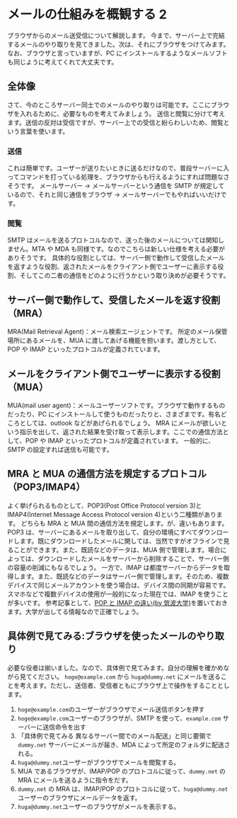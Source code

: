 # メールの仕組みを概観する 2

ブラウザからのメール送受信について解説します。
今まで、サーバー上で完結するメールのやり取りを見てきました。次は、それにブラウザをつけてみます。
なお、ブラウザと言っていますが、PC にインストールするようなメールソフトも同じように考えてくれて大丈夫です。

## 全体像

さて、今のところサーバー同士でのメールのやり取りは可能です。ここにブラウザを入れるために、必要なものを考えてみましょう。
送信と閲覧に分けて考えます。送信の反対は受信ですが、サーバー上での受信と紛らわしいため、閲覧という言葉を使います。

### 送信

これは簡単です。ユーザーが送りたいときに送るだけなので、普段サーバーに入ってコマンドを打っている処理を、ブラウザからも行えるようにすれば問題なさそうです。
メールサーバー → メールサーバーという通信を SMTP が規定しているので、それと同じ通信をブラウザ → メールサーバーでもやればいいだけです。

### 閲覧

SMTP はメールを送るプロトコルなので、送った後のメールについては関知しません。MTA や MDA も同様です。なのでこちらは新しい仕様を考える必要がありそうです。
具体的な役割としては、サーバー側で動作して受信したメールを返すような役割、返されたメールをクライアント側でユーザーに表示する役割、そしてこの二者の通信をどのように行うかという取り決めが必要そうです。

## サーバー側で動作して、受信したメールを返す役割（MRA）

MRA(Mail Retrieval Agent)：メール検索エージェントです。
所定のメール保管場所にあるメールを、MUA に渡してあげる機能を担います。渡し方として、POP や IMAP といったプロトコルが定義されています。

## メールをクライアント側でユーザーに表示する役割（MUA）

MUA(mail user agent)：メールユーザーソフトです。ブラウザで動作するものだったり、PC にインストールして使うものだったりと、さまざまです。有名どころとしては、outlook などがあげられるでしょう。
MRA にメールが欲しいという指示を出して、返された結果を受け取って表示します。ここでの通信方法として、POP や IMAP といったプロトコルが定義されています。
一般的に、SMTP の設定すれば送信も可能です。

## MRA と MUA の通信方法を規定するプロトコル（POP3/IMAP4）

よく挙げられるものとして、POP3(Post Office Protocol version 3)と IMAP4(Internet Message Access Protocol version 4)という二種類があります。
どちらも MRA と MUA 間の通信方法を規定します。が、違いもあります。
POP3 は、サーバーにあるメールを取り出して、自分の環境にすべてダウンロードします。既にダウンロードしたメールに関しては、当然ですがオフラインで見ることができます。また、既読などのデータは、MUA 側で管理します。場合によっては、ダウンロードしたメールをサーバーから削除することで、サーバー側の容量の削減にもなるでしょう。
一方で、IMAP は都度サーバーからデータを取得します。また、既読などのデータはサーバー側で管理します。そのため、複数デバイスで同じメールアカウントを使う場合は、デバイス間の同期が容易です。
スマホなどで複数デバイスの使用が一般的になった現在では、IMAP を使うことが多いです。
参考記事として、[POP と IMAP の違い(by 筑波大学)](https://www.u.tsukuba.ac.jp/pop-imap/)を置いておきます。大学が出してる情報なので正確でしょう。

## 具体例で見てみる:ブラウザを使ったメールのやり取り

必要な役者は揃いました。なので、具体例で見てみます。自分の理解を確かめながら見てください。
`hoge@example.com` から `huga@dummy.net` にメールを送ることを考えます。ただし、送信者、受信者ともにブラウザ上で操作をすることとします。

1. `hoge@example.com`のユーザーがブラウザでメール送信ボタンを押す
2. `hoge@example.com`ユーザーのブラウザが、SMTP を使って、`example.com` サーバーに送信命令を出す
3. 「具体例で見てみる 異なるサーバー間でのメール配送」と同じ要領で `dummy.net` サーバーにメールが届き、MDA によって所定のフォルダに配送される。
4. `huga@dummy.net`ユーザーがブラウザでメールを閲覧する。
5. MUA であるブラウザが、IMAP/POP のプロトコルに従って、`dummy.net` の MRA にメールを送るように指令をだす。
6. `dummy.net` の MRA は、IMAP/POP のプロトコルに従って、`huga@dummy.net`ユーザーのブラウザにメールデータを返す。
7. `huga@dummy.net`ユーザーのブラウザがメールを表示する。
